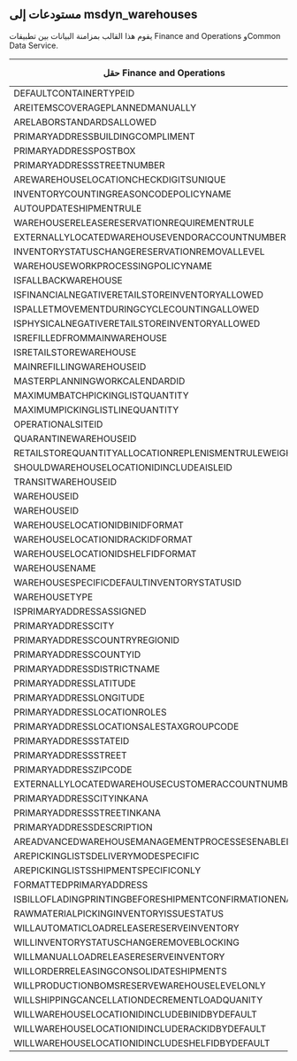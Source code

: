## <a name="warehouses-to-msdyn_warehouses"></a>مستودعات إلى msdyn_warehouses

يقوم هذا القالب بمزامنة البيانات بين تطبيقات Finance and Operations وCommon Data Service.

حقل Finance and Operations | نوع التعيين | حقل Dynamics 365 الآخر | القيمة الافتراضية
---|---|---|---
DEFAULTCONTAINERTYPEID | >< | msdyn_defaultcontainertypeid | 
AREITEMSCOVERAGEPLANNEDMANUALLY | >< | msdyn_areitemscoverageplannedmanually | 
ARELABORSTANDARDSALLOWED | >< | msdyn_arelaborstandardsallowed | 
PRIMARYADDRESSBUILDINGCOMPLIMENT | >< | msdyn_primaryaddressbuildingcompliment | 
PRIMARYADDRESSPOSTBOX | >< | msdyn_primaryaddresspostbox | 
PRIMARYADDRESSSTREETNUMBER | >< | msdyn_primaryaddressstreetnumber | 
AREWAREHOUSELOCATIONCHECKDIGITSUNIQUE | >< | msdyn_arewarehouselocationcheckdigitsunique | 
INVENTORYCOUNTINGREASONCODEPOLICYNAME | >< | msdyn_inventorycountingreasoncodepolicyname | 
AUTOUPDATESHIPMENTRULE | >< | msdyn_autoupdateshipmentrule | 
WAREHOUSERELEASERESERVATIONREQUIREMENTRULE | >< | msdyn_warehousereleasereservationrequirement | 
EXTERNALLYLOCATEDWAREHOUSEVENDORACCOUNTNUMBER | >< | msdyn_externallylocatedwarehousevendoraccountnu | 
INVENTORYSTATUSCHANGERESERVATIONREMOVALLEVEL | >< | msdyn_inventorystatuschangereservationremoval | 
WAREHOUSEWORKPROCESSINGPOLICYNAME | >< | msdyn_warehouseworkprocessingpolicyname | 
ISFALLBACKWAREHOUSE | >< | msdyn_isfallbackwarehouse | 
ISFINANCIALNEGATIVERETAILSTOREINVENTORYALLOWED | >< | msdyn_financialnegativestoreinventoryallowed | 
ISPALLETMOVEMENTDURINGCYCLECOUNTINGALLOWED | >< | msdyn_palletmovementduringcyclecountingallowed | 
ISPHYSICALNEGATIVERETAILSTOREINVENTORYALLOWED | >< | msdyn_physicalnegativestoreinventoryallowed | 
ISREFILLEDFROMMAINWAREHOUSE | >< | msdyn_isrefilledfrommainwarehouse | 
ISRETAILSTOREWAREHOUSE | >< | msdyn_isretailstorewarehouse | 
MAINREFILLINGWAREHOUSEID | >< | msdyn_mainrefillingwarehouse.msdyn_warehouseidentifier | 
MASTERPLANNINGWORKCALENDARDID | >< | msdyn_masterplanningworkcalendarid | 
MAXIMUMBATCHPICKINGLISTQUANTITY | >< | msdyn_maximumbatchpickinglistquantity | 
MAXIMUMPICKINGLISTLINEQUANTITY | >< | msdyn_maximumpickinglistlinequantity | 
OPERATIONALSITEID | >< | msdyn_operationalsite.msdyn_siteid | 
QUARANTINEWAREHOUSEID | >< | msdyn_quarantinewarehouse.msdyn_warehouseidentifier | 
RETAILSTOREQUANTITYALLOCATIONREPLENISMENTRULEWEIGHT | >< | msdyn_storeqtyallocationreplenishmentweight | 
SHOULDWAREHOUSELOCATIONIDINCLUDEAISLEID | >< | msdyn_shouldwarehouselocationincludeaisleid | 
TRANSITWAREHOUSEID | >< | msdyn_transitwarehouse.msdyn_warehouseidentifier | 
WAREHOUSEID | >< | msdyn_warehouseidentifier | 
WAREHOUSEID | >> | msdyn_name | 
WAREHOUSELOCATIONIDBINIDFORMAT | >< | msdyn_warehouselocationidbinidformat | 
WAREHOUSELOCATIONIDRACKIDFORMAT | >< | msdyn_warehouselocationidrackidformat | 
WAREHOUSELOCATIONIDSHELFIDFORMAT | >< | msdyn_warehouselocationidshelfidformat | 
WAREHOUSENAME | >< | msdyn_description | 
WAREHOUSESPECIFICDEFAULTINVENTORYSTATUSID | >< | msdyn_warehousespecificdefaultinventorystatusid | 
WAREHOUSETYPE | >< | msdyn_warehousetype | 
ISPRIMARYADDRESSASSIGNED | >< | msdyn_isprimaryaddressassigned | 
PRIMARYADDRESSCITY | >< | msdyn_primaryaddresscity | 
PRIMARYADDRESSCOUNTRYREGIONID | >< | msdyn_primaryaddresscountryregionid | 
PRIMARYADDRESSCOUNTYID | >< | msdyn_primaryaddresscountyid | 
PRIMARYADDRESSDISTRICTNAME | >< | msdyn_primaryaddressdistrictname | 
PRIMARYADDRESSLATITUDE | >< | msdyn_primaryaddresslatitude | 
PRIMARYADDRESSLONGITUDE | >< | msdyn_primaryaddresslongitude | 
PRIMARYADDRESSLOCATIONROLES | >< | msdyn_primaryaddresslocationroles | 
PRIMARYADDRESSLOCATIONSALESTAXGROUPCODE | >< | msdyn_primaryaddresslocationsalestaxgroupcode | 
PRIMARYADDRESSSTATEID | >< | msdyn_primaryaddressstateid | 
PRIMARYADDRESSSTREET | >< | msdyn_primaryaddressstreet | 
PRIMARYADDRESSZIPCODE | >< | msdyn_primaryaddresszipcode | 
EXTERNALLYLOCATEDWAREHOUSECUSTOMERACCOUNTNUMBER | >< | msdyn_externallylocatedwarehousecustomeraccount | 
PRIMARYADDRESSCITYINKANA | >< | msdyn_primaryaddresscityinkana | 
PRIMARYADDRESSSTREETINKANA | >< | msdyn_primaryaddressstreetinkana | 
PRIMARYADDRESSDESCRIPTION | >< | msdyn_primaryaddressdescription | 
AREADVANCEDWAREHOUSEMANAGEMENTPROCESSESENABLED | >< | msdyn_useadvancedwarehousemanagementprocesses | 
AREPICKINGLISTSDELIVERYMODESPECIFIC | >< | msdyn_arepickinglistsdeliverymodespecific | 
AREPICKINGLISTSSHIPMENTSPECIFICONLY | >< | msdyn_arepickinglistshipmentspecificonly | 
FORMATTEDPRIMARYADDRESS | >< | msdyn_formattedprimaryaddress | 
ISBILLOFLADINGPRINTINGBEFORESHIPMENTCONFIRMATIONENABLED | >< | msdyn_printbillofladingbeforeshipconfirmation | 
RAWMATERIALPICKINGINVENTORYISSUESTATUS | >< | msdyn_rawmaterialpickinginventoryissuestatus | 
WILLAUTOMATICLOADRELEASERESERVEINVENTORY | >< | msdyn_willautomaticloadreleaseinventory | 
WILLINVENTORYSTATUSCHANGEREMOVEBLOCKING | >< | msdyn_willinventorystatuschangeremoveblocking | 
WILLMANUALLOADRELEASERESERVEINVENTORY | >< | msdyn_willmanualloadreleasereserveinventory | 
WILLORDERRELEASINGCONSOLIDATESHIPMENTS | >< | msdyn_willorderreleasingconsolidateshipments | 
WILLPRODUCTIONBOMSRESERVEWAREHOUSELEVELONLY | >< | msdyn_productionbomsreservewarehouselevel | 
WILLSHIPPINGCANCELLATIONDECREMENTLOADQUANITY | >< | msdyn_shippingcanceldecrementloadquantity | 
WILLWAREHOUSELOCATIONIDINCLUDEBINIDBYDEFAULT | >< | msdyn_warehouselocationidincludeblindid | 
WILLWAREHOUSELOCATIONIDINCLUDERACKIDBYDEFAULT | >< | msdyn_warehouselocationincluderackidbydefault | 
WILLWAREHOUSELOCATIONIDINCLUDESHELFIDBYDEFAULT | >< | msdyn_warehouselocationidincludeshelfid | 
